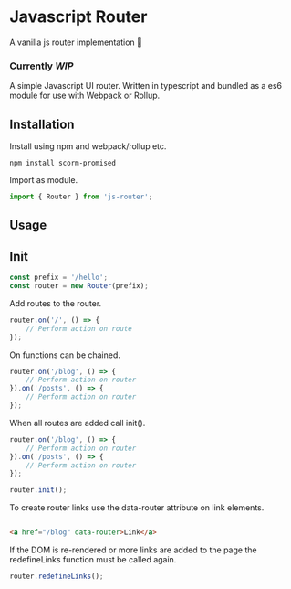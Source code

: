 # Javascript Router
A vanilla js router implementation 🔗

### Currently *WIP*

A simple Javascript UI router. Written in typescript and bundled as a es6 module for use with Webpack or Rollup.

## Installation

Install using npm and webpack/rollup etc.
```
npm install scorm-promised
```

Import as module.

```js
import { Router } from 'js-router';
```

## Usage

## Init

```js
const prefix = '/hello';
const router = new Router(prefix);
```

Add routes to the router.

```js
router.on('/', () => {
    // Perform action on route
});
```

On functions can be chained.

```js
router.on('/blog', () => {
    // Perform action on router
}).on('/posts', () => {
    // Perform action on router
});
```

When all routes are added call init().

```js
router.on('/blog', () => {
    // Perform action on router
}).on('/posts', () => {
    // Perform action on router
});

router.init();
```

To create router links use the data-router attribute on link elements.

```html

<a href="/blog" data-router>Link</a>
```

If the DOM is re-rendered or more links are added to the page the redefineLinks function must be called again.

```js
router.redefineLinks();
```